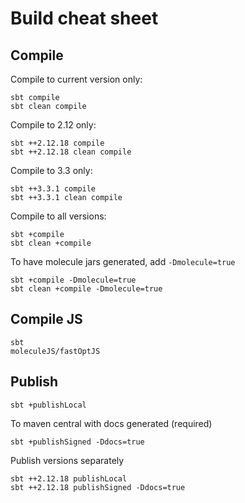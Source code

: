 # Build cheat sheet


## Compile

Compile to current version only:

    sbt compile
    sbt clean compile

Compile to 2.12 only:

    sbt ++2.12.18 compile
    sbt ++2.12.18 clean compile

Compile to 3.3 only:

    sbt ++3.3.1 compile
    sbt ++3.3.1 clean compile

Compile to all versions:

    sbt +compile
    sbt clean +compile

To have molecule jars generated, add `-Dmolecule=true`

    sbt +compile -Dmolecule=true
    sbt clean +compile -Dmolecule=true
      

## Compile JS

    sbt
    moleculeJS/fastOptJS


## Publish

    sbt +publishLocal

To maven central with docs generated (required)
    
    sbt +publishSigned -Ddocs=true

Publish versions separately

    sbt ++2.12.18 publishLocal
    sbt ++2.12.18 publishSigned -Ddocs=true

